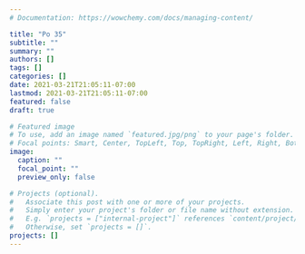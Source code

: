 ```yaml
---
# Documentation: https://wowchemy.com/docs/managing-content/

title: "Po 35"
subtitle: ""
summary: ""
authors: []
tags: []
categories: []
date: 2021-03-21T21:05:11-07:00
lastmod: 2021-03-21T21:05:11-07:00
featured: false
draft: true

# Featured image
# To use, add an image named `featured.jpg/png` to your page's folder.
# Focal points: Smart, Center, TopLeft, Top, TopRight, Left, Right, BottomLeft, Bottom, BottomRight.
image:
  caption: ""
  focal_point: ""
  preview_only: false

# Projects (optional).
#   Associate this post with one or more of your projects.
#   Simply enter your project's folder or file name without extension.
#   E.g. `projects = ["internal-project"]` references `content/project/deep-learning/index.md`.
#   Otherwise, set `projects = []`.
projects: []
---
```


